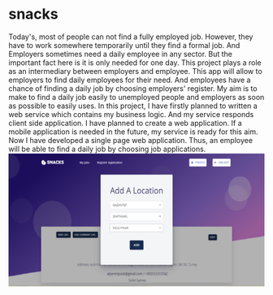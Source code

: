 # snacks
 Today's, most of people can not find a fully employed job. However, they have to work somewhere temporarily until they find a formal job. And Employers sometimes need a daily employee in any sector. But the important fact here is it is only needed for one day. This project plays a role as an intermediary between employers and employee. This app will allow to employers to find daily employees for their need. And employees have a chance of finding a daily job by choosing employers' register. My aim is to make to find a daily job easily to unemployed people and employers as soon as possible to easily uses. In this project, I have firstly planned to written a web service which contains my business logic. And my service responds client side application. I have planned to create a web application. If a mobile application is needed in the future, my service is ready for this aim. Now I have developed a single page web application. Thus, an employee will be able to find a daily job by choosing job applications.
![Alt text](/imgs/AddALocation.png "Optional title")

